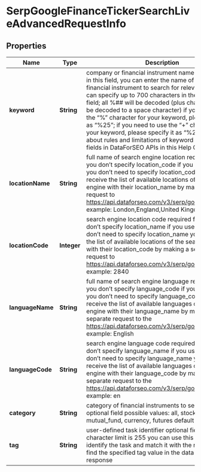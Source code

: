 

# SerpGoogleFinanceTickerSearchLiveAdvancedRequestInfo


## Properties

| Name | Type | Description | Notes |
|------------ | ------------- | ------------- | -------------|
|**keyword** | **String** | company or financial instrument name required field in this field, you can enter the name of a company or financial instrument to search for relevant tickers; you can specify up to 700 characters in the keyword field; all %## will be decoded (plus character ‘+’ will be decoded to a space character) if you need to use the “%” character for your keyword, please specify it as “%25”; if you need to use the “+” character for your keyword, please specify it as “%2B”; learn more about rules and limitations of keyword and keywords fields in DataForSEO APIs in this Help Center article |  [optional] |
|**locationName** | **String** | full name of search engine location required field if you don’t specify location_code if you use this field, you don’t need to specify location_code you can receive the list of available locations of the search engine with their location_name by making a separate request to  https://api.dataforseo.com/v3/serp/google/locations example: London,England,United Kingdom |  [optional] |
|**locationCode** | **Integer** | search engine location code required field if you don’t specify location_name if you use this field, you don’t need to specify location_name you can receive the list of available locations of the search engines with their location_code by making a separate request to https://api.dataforseo.com/v3/serp/google/locations example: 2840 |  [optional] |
|**languageName** | **String** | full name of search engine language required field if you don’t specify language_code  if you use this field, you don’t need to specify language_code you can receive the list of available languages of the search engine with their language_name by making a separate request to the https://api.dataforseo.com/v3/serp/google/languages example: English |  [optional] |
|**languageCode** | **String** | search engine language code required field if you don’t specify language_name if you use this field, you don’t need to specify language_name you can receive the list of available languages of the search engine with their language_code by making a separate request to the https://api.dataforseo.com/v3/serp/google/languages example: en |  [optional] |
|**category** | **String** | category of financial instruments to search for optional field possible values: all, stock, index, mutual_fund, currency, futures default value: all |  [optional] |
|**tag** | **String** | user-defined task identifier optional field the character limit is 255 you can use this parameter to identify the task and match it with the result you will find the specified tag value in the data object of the response |  [optional] |



